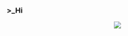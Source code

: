 ### >_Hi
<div id="header" align="center">
  <img src="https://media.giphy.com/media/Cmr1OMJ2FN0B2/giphy.gif">
